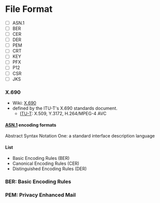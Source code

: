# File Format

- [ ] ASN.1
- [ ] BER
- [ ] CER
- [ ] DER
- [ ] PEM
- [ ] CRT
- [ ] KEY
- [ ] PFX
- [ ] P12
- [ ] CSR
- [ ] JKS

### X.690

- Wiki: [X.690](https://en.wikipedia.org/wiki/X.690)
- defined by the ITU-T's X.690 standards document.
  - [ITU-T](https://en.wikipedia.org/wiki/ITU-T): X.509, Y.3172, H.264/MPEG-4 AVC

#### [ASN.1](https://en.wikipedia.org/wiki/ASN.1) encoding formats

Abstract Syntax Notation One: a standard interface description language

#### List

- Basic Encoding Rules (BER)
- Canonical Encoding Rules (CER)
- Distinguished Encoding Rules (DER)

### BER: Basic Encoding Rules

### PEM: Privacy Enhanced Mail
